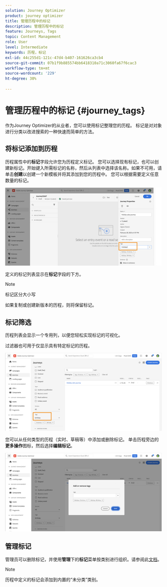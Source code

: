 ```yaml
---
solution: Journey Optimizer
product: journey optimizer
title: 管理历程中的标记
description: 管理历程中的标记
feature: Journeys, Tags
topic: Content Management
role: User
level: Intermediate
keywords: 历程，标记
exl-id: 44c255d1-121c-47d4-b407-161626ca3cb4
source-git-commit: 07b1f9b885574bb6418310a71c3060fa67f6cac3
workflow-type: tm+mt
source-wordcount: '229'
ht-degree: 30%

---
```


# 管理历程中的标记 {#journey_tags}

作为Journey Optimizer的从业者，您可以使用标记整理您的历程。 标记是对对象进行分类以改进搜索的一种快速而简单的方法。

## 将标记添加到历程

历程属性中的&#x200B;**标记**&#x200B;字段允许您为历程定义标记。 您可以选择现有标记，也可以创建新标记。开始键入所需标记的名称，然后从列表中选择该名称。如果不可用，请单击&#x200B;**创建**&#x200B;以创建一个新模板并将其添加到您的历程中。 您可以根据需要定义任意数量的标记。

![](assets/tags1.png)

定义的标记列表显示在&#x200B;**标记**&#x200B;字段的下方。

>[!NOTE]
>
> 标记区分大小写
> 
> 如果复制或创建新版本的历程，则将保留标记。

## 标记筛选

历程列表会显示一个专用列，以便您轻松实现标记的可视化。

过滤器也可用于仅显示具有特定标记的历程。

![](assets/tags2.png)

您可以从任何类型的历程（实时、草稿等）中添加或删除标记。 单击历程旁边的&#x200B;**更多操作**&#x200B;图标，然后选择&#x200B;**编辑标记**。

![](assets/tags3.png)

## 管理标记

管理员可以删除标记，并使用&#x200B;**管理**&#x200B;下的&#x200B;**标记**&#x200B;菜单按类别进行组织。请参阅此[文档](https://experienceleague.adobe.com/docs/experience-platform/administrative-tags/overview.html?lang=zh-Hans)。

>[!NOTE]
>
> 历程中定义的标记会添加到内置的“未分类”类别。
